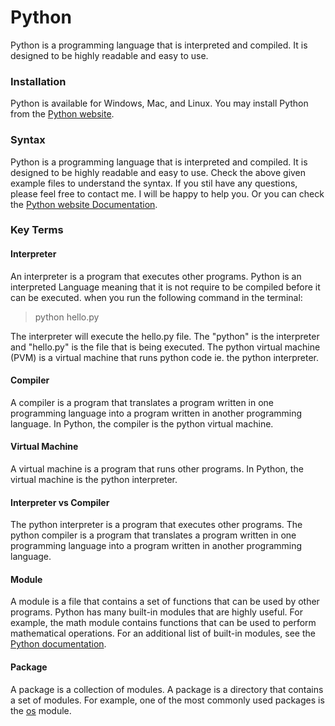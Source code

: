 # Python
Python is a programming language that is interpreted and compiled. It is designed to be highly readable and easy to use.
### Installation
Python is available for Windows, Mac, and Linux.
You may install Python from the [Python website](https://www.python.org/downloads/).
### Syntax
Python is a programming language that is interpreted and compiled. It is designed to be highly readable and easy to use. Check the above given example files to understand the syntax. If you stil have any questions, please feel free to contact me. I will be happy to help you.
Or you can check the [Python website Documentation](https://docs.python.org/3/tutorial/index.html).
### Key Terms
#### Interpreter
An interpreter is a program that executes other programs. Python is an interpreted Language meaning that it is not require to be compiled before it can be executed. 
when you run the following command in the terminal:

> python hello.py

The interpreter will execute the hello.py file. The "python" is the interpreter and "hello.py" is the file that is being executed. The python virtual machine (PVM) is a virtual machine that runs python code ie. the python interpreter.
#### Compiler
A compiler is a program that translates a program written in one programming language into a program written in another programming language. In Python, the compiler is the python virtual machine.
#### Virtual Machine
A virtual machine is a program that runs other programs. In Python, the virtual machine is the python interpreter.
#### Interpreter vs Compiler
The python interpreter is a program that executes other programs. The python compiler is a program that translates a program written in one programming language into a program written in another programming language.
#### Module
A module is a file that contains a set of functions that can be used by other programs. Python has many built-in modules that are highly useful. For example, the math module contains functions that can be used to perform mathematical operations. For an additional list of built-in modules, see the [Python documentation](https://docs.python.org/3/library/).
#### Package
A package is a collection of modules. A package is a directory that contains a set of modules. For example, one of the most commonly used packages is the [os](https://docs.python.org/3/library/os.html) module.
